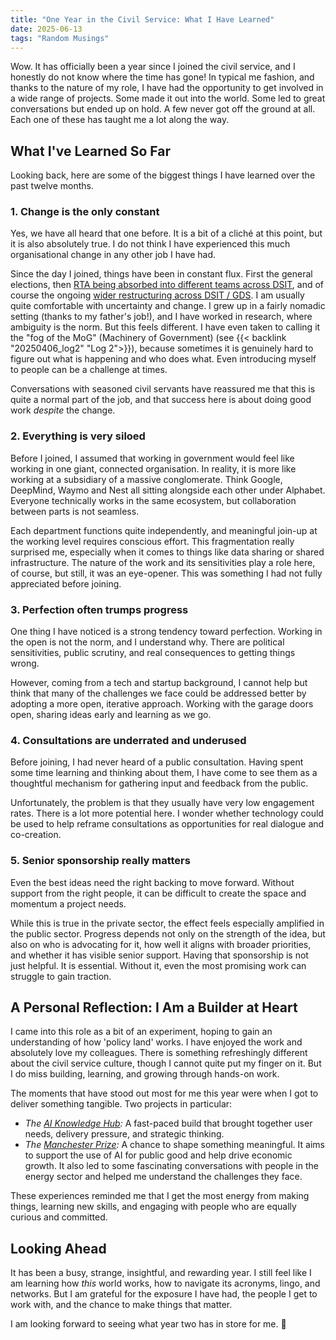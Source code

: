 ```yaml
---
title: "One Year in the Civil Service: What I Have Learned"
date: 2025-06-13
tags: "Random Musings"
---
```



Wow. It has officially been a year since I joined the civil service, and I honestly do not know where the time has gone! In typical me fashion, and thanks to the nature of my role, I have had the opportunity to get involved in a wide range of projects. Some made it out into the world. Some led to great conversations but ended up on hold. A few never got off the ground at all. Each one of these has taught me a lot along the way.

## What I've Learned So Far

Looking back, here are some of the biggest things I have learned over the past twelve months.

### 1. Change is the only constant
Yes, we have all heard that one before. It is a bit of a cliché at this point, but it is also absolutely true. I do not think I have experienced this much organisational change in any other job I have had.

Since the day I joined, things have been in constant flux. First the general elections, then [RTA being absorbed into different teams across DSIT](https://www.gov.uk/government/organisations/centre-for-data-ethics-and-innovation/about#:~:text=As%20of%20January%202025%2C%20the,on%20DSIT's%20GOV.UK%20page.), and of course the ongoing [wider restructuring across DSIT / GDS](https://gds.blog.gov.uk/2025/01/27/same-name-new-ambitions/). I am usually quite comfortable with uncertainty and change. I grew up in a fairly nomadic setting (thanks to my father's job!), and I have worked in research, where ambiguity is the norm. But this feels different. I have even taken to calling it the "fog of the MoG" (Machinery of Government) (see {{< backlink "20250406_log2" "Log 2">}}), because sometimes it is genuinely hard to figure out what is happening and who does what. Even introducing myself to people can be a challenge at times.

Conversations with seasoned civil servants have reassured me that this is quite a normal part of the job, and that success here is about doing good work _despite_ the change.

### 2. Everything is very siloed
Before I joined, I assumed that working in government would feel like working in one giant, connected organisation. In reality, it is more like working at a subsidiary of a massive conglomerate. Think Google, DeepMind, Waymo and Nest all sitting alongside each other under Alphabet. Everyone technically works in the same ecosystem, but collaboration between parts is not seamless.

Each department functions quite independently, and meaningful join-up at the working level requires conscious effort. This fragmentation really surprised me, especially when it comes to things like data sharing or shared infrastructure. The nature of the work and its sensitivities play a role here, of course, but still, it was an eye-opener. This was something I had not fully appreciated before joining.

### 3. Perfection often trumps progress
One thing I have noticed is a strong tendency toward perfection. Working in the open is not the norm, and I understand why. There are political sensitivities, public scrutiny, and real consequences to getting things wrong.

However, coming from a tech and startup background, I cannot help but think that many of the challenges we face could be addressed better by adopting a more open, iterative approach. Working with the garage doors open, sharing ideas early and learning as we go. 

### 4. Consultations are underrated and underused
Before joining, I had never heard of a public consultation. Having spent some time learning and thinking about them, I have come to see them as a thoughtful mechanism for gathering input and feedback from the public.

Unfortunately, the problem is that they usually have very low engagement rates. There is a lot more potential here. I wonder whether technology could be used to help reframe consultations as opportunities for real dialogue and co-creation.

### 5. Senior sponsorship really matters
Even the best ideas need the right backing to move forward. Without support from the right people, it can be difficult to create the space and momentum a project needs.

While this is true in the private sector, the effect feels especially amplified in the public sector. Progress depends not only on the strength of the idea, but also on who is advocating for it, how well it aligns with broader priorities, and whether it has visible senior support. Having that sponsorship is not just helpful. It is essential. Without it, even the most promising work can struggle to gain traction.

## A Personal Reflection: I Am a Builder at Heart
I came into this role as a bit of an experiment, hoping to gain an understanding of how 'policy land' works. I have enjoyed the work and absolutely love my colleagues. There is something refreshingly different about the civil service culture, though I cannot quite put my finger on it. But I do miss building, learning, and growing through hands-on work.

The moments that have stood out most for me this year were when I got to deliver something tangible. Two projects in particular:
* *The [AI Knowledge Hub](https://ai.gov.uk/knowledge-hub/):* A fast-paced build that brought together user needs, delivery pressure, and strategic thinking.
* *The [Manchester Prize](https://manchesterprize.org):* A chance to shape something meaningful. It aims to support the use of AI for public good and help drive economic growth. It also led to some fascinating conversations with people in the energy sector and helped me understand the challenges they face.

These experiences reminded me that I get the most energy from making things, learning new skills, and engaging with people who are equally curious and committed.

## Looking Ahead
It has been a busy, strange, insightful, and rewarding year. I still feel like I am learning how _this_ world works, how to navigate its acronyms, lingo, and networks. But I am grateful for the exposure I have had, the people I get to work with, and the chance to make things that matter.

I am looking forward to seeing what year two has in store for me. 🚀

